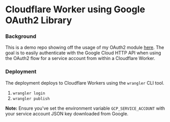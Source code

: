 # Cloudflare Worker using Google OAuth2 Library

### Background

This is a demo repo showing off the usage of my OAuth2 module [here](https://github.com/Schachte/cloudflare-google-auth). The goal is 
to easily authenticate with the Google Cloud HTTP API when using the OAuth2 flow for a service account from within a Cloudflare Worker.

### Deployment

The deployment deploys to Cloudflare Workers using the `wrangler` CLI tool.

1. `wrangler login`
2. `wrangler publish`

**Note:** Ensure you've set the environment variable `GCP_SERVICE_ACCOUNT` with your service account JSON key downloaded from Google.
